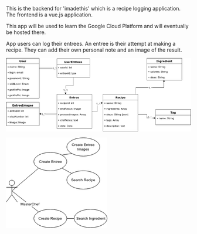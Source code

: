 This is the backend for 'imadethis' which is a recipe logging application. The frontend is a vue.js application.

This app will be used to learn the Google Cloud Platform and will eventually be hosted there.

App users can log their entrees. An entree is their attempt at making a recipe. They can add their own personal note and an image of the result.

![erd](public/recipes_erd.png)

![use cases](public/recipes_usecase.png)
